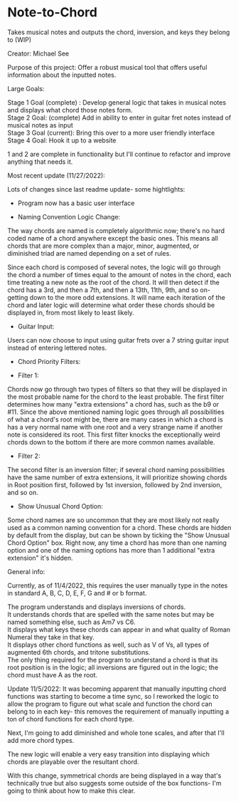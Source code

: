 # Note-to-Chord
Takes musical notes and outputs the chord, inversion, and keys they belong to (WIP)

Creator: Michael See

Purpose of this project: Offer a robust musical tool that offers useful information about the inputted notes.

Large Goals:

Stage 1 Goal (complete) : Develop general logic that takes in musical notes and displays what chord those notes form.  
Stage 2 Goal: (complete) Add in ability to enter in guitar fret notes instead of musical notes as input  
Stage 3 Goal (current): Bring this over to a more user friendly interface  
Stage 4 Goal: Hook it up to a website  

1 and 2 are complete in functionality but I'll continue to refactor and improve anything that needs it.

Most recent update (11/27/2022):

Lots of changes since last readme update- some hightlights:

- Program now has a basic user interface

- Naming Convention Logic Change:

The way chords are named is completely algorithmic now; there's no hard coded name of a chord anywhere except the basic ones.  This means all chords that are more complex than a major, minor, augmented, or diminished triad are named depending on a set of rules.

Since each chord is composed of several notes, the logic will go through the chord a number of times equal to the amount of notes in the chord, each time treating a new note as the root of the chord.  It will then detect if the chord has a 3rd, and then a 7th, and then a 13th, 11th, 9th, and so on- getting down to the more odd extensions.  It will name each iteration of the chord and later logic will determine what order these chords should be displayed in, from most likely to least likely.

- Guitar Input:

Users can now choose to input using guitar frets over a 7 string guitar input instead of entering lettered notes.

- Chord Priority Filters: 

- Filter 1:

Chords now go through two types of filters so that they will be displayed in the most probable name for the chord to the least probable.  The first filter determines how many "extra extensions" a chord has, such as the b9 or #11.  Since the above mentioned naming logic goes through all possibilities of what a chord's root might be, there are many cases in which a chord is has a very normal name with one root and a very strange name if another note is considered its root.  This first filter knocks the exceptionally weird chords down to the bottom if there are more common names available.

- Filter 2:

The second filter is an inversion filter; if several chord naming possibilities have the same number of extra extensions, it will prioritize showing chords in Root position first, followed by 1st inversion, followed by 2nd inversion, and so on.

- Show Unusual Chord Option:

Some chord names are so uncommon that they are most likely not really used as a common naming convention for a chord.  These chords are hidden by default from the display, but can be shown by ticking the "Show Unusual Chord Option" box.  Right now, any time a chord has more than one naming option and one of the naming options has more than 1 additional "extra extension" it's hidden.

General info:

Currently, as of 11/4/2022, this requires the user manually type in the notes in standard A, B, C, D, E, F, G and # or b format.

The program understands and displays inversions of chords.  
It understands chords that are spelled with the same notes but may be named something else, such as Am7 vs C6.  
It displays what keys these chords can appear in and what quality of Roman Numeral they take in that key.  
It displays other chord functions as well, such as V of Vs, all types of augmented 6th chords, and tritone substitutions.  
The only thing required for the program to understand a chord is that its root position is in the logic; all inversions are figured out in the logic; the chord must have A as the root.

Update 11/5/2022: It was becoming apparent that manually inputting chord functions was starting to become a time sync, so I reworked the logic to allow the program to figure out what scale and function the chord can belong to in each key- this removes the requirement of manually inputting a ton of chord functions for each chord type.  

Next, I'm going to add diminished and whole tone scales, and after that I'll add more chord types.

The new logic will enable a very easy transition into displaying which chords are playable over the resultant chord.

With this change, symmetrical chords are being displayed in a way that's technically true but also suggests some outside of the box functions- I'm going to think about how to make this clear.
